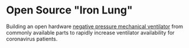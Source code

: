 # Open Source "Iron Lung"
Building an open hardware [negative pressure mechanical ventilator](https://en.wikipedia.org/wiki/Iron_lung) from commonly available parts to rapidly increase ventilator availability for coronavirus patients.
